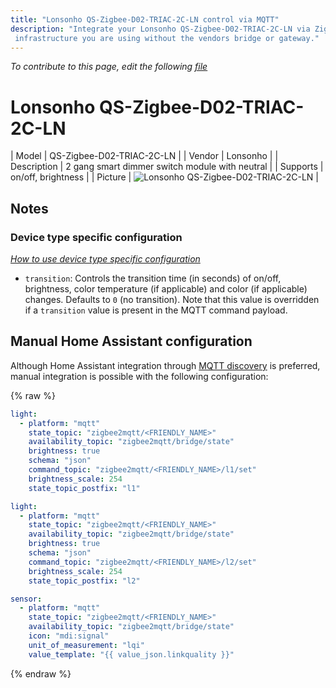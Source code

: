 ```yaml
---
title: "Lonsonho QS-Zigbee-D02-TRIAC-2C-LN control via MQTT"
description: "Integrate your Lonsonho QS-Zigbee-D02-TRIAC-2C-LN via Zigbee2MQTT with whatever smart home
 infrastructure you are using without the vendors bridge or gateway."
---
```


*To contribute to this page, edit the following
[file](https://github.com/Koenkk/zigbee2mqtt.io/blob/master/docs/devices/QS-Zigbee-D02-TRIAC-2C-LN.md)*

# Lonsonho QS-Zigbee-D02-TRIAC-2C-LN

| Model | QS-Zigbee-D02-TRIAC-2C-LN  |
| Vendor  | Lonsonho  |
| Description | 2 gang smart dimmer switch module with neutral |
| Supports | on/off, brightness |
| Picture | ![Lonsonho QS-Zigbee-D02-TRIAC-2C-LN](../images/devices/QS-Zigbee-D02-TRIAC-2C-LN.jpg) |

## Notes

### Device type specific configuration
*[How to use device type specific configuration](../information/configuration.md)*

* `transition`: Controls the transition time (in seconds) of on/off, brightness,
color temperature (if applicable) and color (if applicable) changes. Defaults to `0` (no transition).
Note that this value is overridden if a `transition` value is present in the MQTT command payload.


## Manual Home Assistant configuration
Although Home Assistant integration through [MQTT discovery](../integration/home_assistant) is preferred,
manual integration is possible with the following configuration:


{% raw %}
```yaml
light:
  - platform: "mqtt"
    state_topic: "zigbee2mqtt/<FRIENDLY_NAME>"
    availability_topic: "zigbee2mqtt/bridge/state"
    brightness: true
    schema: "json"
    command_topic: "zigbee2mqtt/<FRIENDLY_NAME>/l1/set"
    brightness_scale: 254
    state_topic_postfix: "l1"

light:
  - platform: "mqtt"
    state_topic: "zigbee2mqtt/<FRIENDLY_NAME>"
    availability_topic: "zigbee2mqtt/bridge/state"
    brightness: true
    schema: "json"
    command_topic: "zigbee2mqtt/<FRIENDLY_NAME>/l2/set"
    brightness_scale: 254
    state_topic_postfix: "l2"

sensor:
  - platform: "mqtt"
    state_topic: "zigbee2mqtt/<FRIENDLY_NAME>"
    availability_topic: "zigbee2mqtt/bridge/state"
    icon: "mdi:signal"
    unit_of_measurement: "lqi"
    value_template: "{{ value_json.linkquality }}"
```
{% endraw %}


